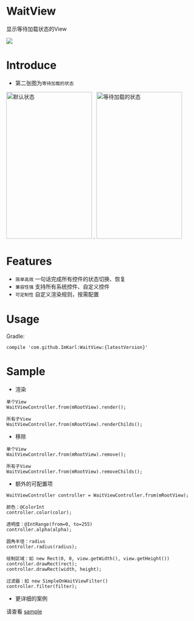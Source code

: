 # WaitView
显示等待加载状态的View

[![](https://jitpack.io/v/imkarl/WaitView.svg)](https://jitpack.io/#imkarl/WaitView)


# Introduce

- 第二张图为`等待加载的状态`

<img src="https://raw.githubusercontent.com/ImKarl/WaitView/master/captures/layout_default.png" width="225" height="385" alt="默认状态"/> . <img src="https://raw.githubusercontent.com/ImKarl/WaitView/master/captures/layout_waitview.png" width="225" height="385" alt="等待加载的状态"/>


# Features

- `简单高效` 一句话完成所有控件的状态切换、恢复
- `兼容性强` 支持所有系统控件、自定义控件
- `可定制性` 自定义渲染规则，按需配置


# Usage

Gradle:

```
compile 'com.github.ImKarl:WaitView:{latestVersion}'
```


# Sample

- 渲染

```
单个View
WaitViewController.from(mRootView).render();

所有子View
WaitViewController.from(mRootView).renderChilds();
```


- 移除

```
单个View
WaitViewController.from(mRootView).remove();

所有子View
WaitViewController.from(mRootView).removeChilds();
```


- 额外的可配置项

```
WaitViewController controller = WaitViewController.from(mRootView);

颜色：@ColorInt
controller.color(color);

透明度：@IntRange(from=0, to=255)
controller.alpha(alpha);

圆角半径：radius
controller.radius(radius);

绘制区域：如 new Rect(0, 0, view.getWidth(), view.getHeight())
controller.drawRect(rect);
controller.drawRect(width, height);

过滤器：如 new SimpleOnWaitViewFilter()
controller.filter(filter);
```


- 更详细的案例

请查看 [sample](https://github.com/ImKarl/WaitView/blob/master/sample/src/main/java/cn/imkarl/waitview/sample/MainActivity.java)
